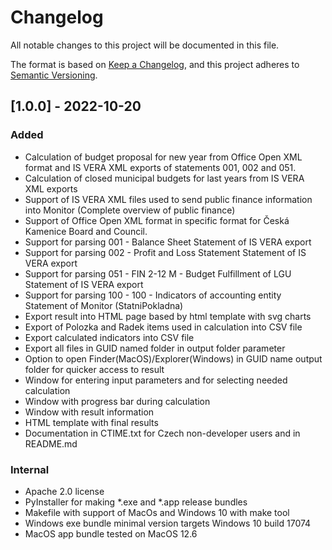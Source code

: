# Changelog
All notable changes to this project will be documented in this file.

The format is based on [Keep a Changelog](https://keepachangelog.com/en/1.0.0/),
and this project adheres to [Semantic Versioning](https://semver.org/spec/v2.0.0.html).


## [1.0.0] - 2022-10-20
### Added
- Calculation of budget proposal for new year from Office Open XML format and IS VERA XML exports of statements 001, 002 and 051.
- Calculation of closed municipal budgets for last years from IS VERA XML exports
- Support of IS VERA XML files used to send public finance information into Monitor (Complete overview of public finance)
- Support of Office Open XML format in specific format for Česká Kamenice Board and Council.
- Support for parsing 001 - Balance Sheet Statement of IS VERA export
- Support for parsing 002 - Profit and Loss Statement Statement of IS VERA export
- Support for parsing 051 - FIN 2-12 M - Budget Fulfillment of LGU Statement of IS VERA export
- Support for parsing 100 - 100 - Indicators of accounting entity Statement of Monitor (StatniPokladna)
- Export result into HTML page based by html template with svg charts
- Export of Polozka and Radek items used in calculation into CSV file
- Export calculated indicators into CSV file
- Export all files in GUID named folder in output folder parameter
- Option to open Finder(MacOS)/Explorer(Windows) in GUID name output folder for quicker access to result
- Window for entering input parameters and for selecting needed calculation
- Window with progress bar during calculation
- Window with result information
- HTML template with final results
- Documentation in CTIME.txt for Czech non-developer users and in README.md


### Internal
- Apache 2.0 license
- PyInstaller for making *.exe and *.app release bundles
- Makefile with support of MacOs and Windows 10 with make tool
- Windows exe bundle minimal version targets Windows 10 build 17074
- MacOS app bundle tested on MacOS 12.6
